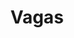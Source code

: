 ---
title: Vagas
layout: collection
permalink: /vagas/
collection: vagas
entries_layout: grid
classes: wide
---